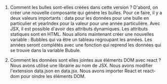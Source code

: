 1. Comment les bulles sont-elles créées dans cette version ?
D'abord, on créer une nouvelle composante qui génère les bulles. Pour ce faire, il y a deux valeurs importants : data pour les données pour une bulle en particulier et yearIndex pour la valeur pour une année particulière. Avec JSX, il est possible d'avoir des attributs dynamiques. Les attributs statiques sont en HTML. Nous allons maintenant créer une nouvelles variable : Bubbles qui va être un tableau regroupant les années. Les années seront complétés avec une fonction qui reprend les données qui se trouve dans la variable Bubule. 

2. Comment les données sont elles jointes aux éléments DOM avec react ?
Nous avons utilisé une librairie au nom de JSX. Nous avons modifier l'extension data.json en data.jsx. Nous avons importer React et react-dom pour oindre les éléments DOM.